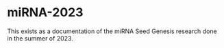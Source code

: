 # miRNA-2023
This exists as a documentation of the miRNA Seed Genesis research done in the summer of 2023. 
